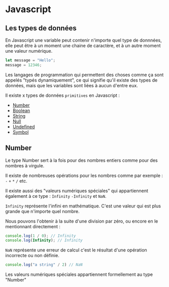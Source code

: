 # Javascript

## Les types de données  

En Javascript une variable peut contenir n'importe quel type de donnnées, elle peut être à un moment une chaine de caractère, et à un autre moment une valeur numérique.

```javascript
let message = "Hello";
message = 12346;
```

Les langages de programmation qui permettent des choses comme ça sont appelés "typés dynamiquement", ce qui signifie qu'il existe des types de données,
mais que les variables sont liées à aucun d'entre eux.

Il existe x types de données `primitives` en Javascript : 

*   [Number](#number)
*   [Boolean]()
*   [String]()
*   [Null]()
*   [Undefined]()
*   [Symbol]()

## Number <a id="number"></a>

Le type Number sert à la fois pour des nombres entiers comme pour des nombres à virgule.

Il existe de nombreuses opérations pour les nombres comme par exemple : `-` `+` `*` `/` etc.

Il existe aussi des "valeurs numériques spéciales" qui appartiennent également à ce type : `Infinity` `-Infinity` et `NaN`.

`Infinity` représente l'infini en mathématique. C'est une valeur qui est plus grande que n'importe quel nombre.

Nous pouvons l'obtenir à la suite d'une division par zéro, ou encore en le mentionnant directement :
```js
console.log(1 / 0); // Infinity
console.log(Infinity); // Infinity
```

`NaN` représente une erreur de calcul c'est le résultat d'une opération incorrecte ou non définie.
```js
console.log("a string" / 2) // NaN
```

Les valeurs numériques spéciales appartiennent formellement au type "Number" 

